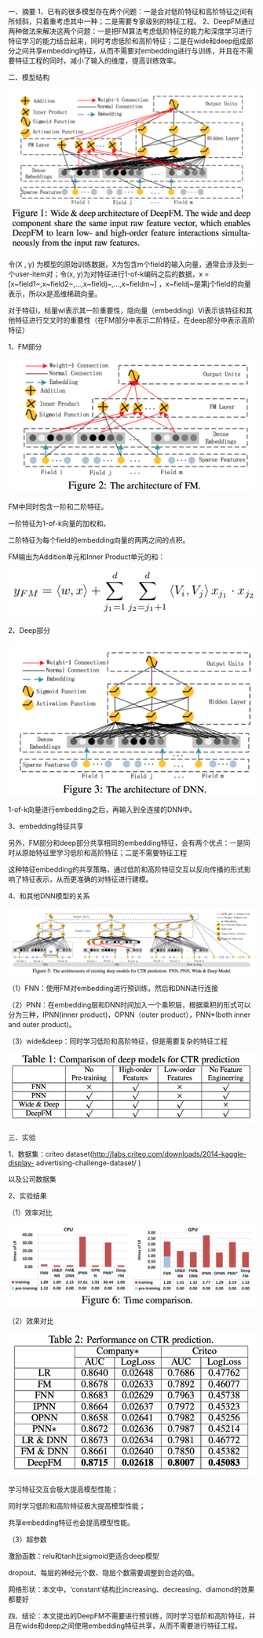 一、摘要
1、已有的很多模型存在两个问题：一是会对低阶特征和高阶特征之间有所倾斜，只着重考虑其中一种；二是需要专家级别的特征工程。
2、DeepFM通过两种做法来解决这两个问题：一是把FM算法考虑低阶特征的能力和深度学习进行特征学习的能力结合起来，同时考虑低阶和高阶特征；二是在wide和deep组成部分之间共享embedding特征，从而不需要对embedding进行与训练，并且在不需要特征工程的同时，减小了输入的维度，提高训练效率。



二、模型结构

![image](https://github.com/shiyanwudi922/paper_summary/blob/master/picture/DeepFM/figure1.png)

令(X , y) 为模型的原始训练数据，X为包含m个field的输入向量，通常会涉及到一个user-item对；令(x, y)为对特征进行1-of-k编码之后的数据，x = [x~field1~,x~field2~,...,x~fieldj~,...,x~fieldm~] ，x~fieldj~是第j个field的向量表示，所以x是高维稀疏向量。

对于特征i，标量wi表示其一阶重要性，隐向量（embedding）Vi表示该特征和其他特征进行交叉时的重要性（在FM部分中表示二阶特征，在deep部分中表示高阶特征）

1、FM部分

![image](https://github.com/shiyanwudi922/paper_summary/blob/master/picture/DeepFM/figure2.png)

FM中同时包含一阶和二阶特征。

一阶特征为1-of-k向量的加权和。

二阶特征为每个field的embedding向量的两两之间的点积。

FM输出为Addition单元和Inner Product单元的和：

![image](https://github.com/shiyanwudi922/paper_summary/blob/master/picture/DeepFM/equation2.png)

2、Deep部分

![image](https://github.com/shiyanwudi922/paper_summary/blob/master/picture/DeepFM/figure3.png)

1-of-k向量进行embedding之后，再输入到全连接的DNN中。

3、embedding特征共享

另外，FM部分和deep部分共享相同的embedding特征，会有两个优点：一是同时从原始特征里学习低阶和高阶特征；二是不需要特征工程

这种特征embedding的共享策略，通过低阶和高阶特征交互以反向传播的形式影响了特征表示，从而更准确的对特征进行建模。

4、和其他DNN模型的关系

![image](https://github.com/shiyanwudi922/paper_summary/blob/master/picture/DeepFM/figure5.png)

（1）FNN：使用FM对embedding进行预训练，然后和DNN进行连接

（2）PNN：在embedding层和DNN时间加入一个乘积层，根据乘积的形式可以分为三种，IPNN(inner product)，OPNN（outer product），PNN*(both inner and outer product)。

（3）wide&deep：同时学习低阶和高阶特征，但是需要复杂的特征工程

![image](https://github.com/shiyanwudi922/paper_summary/blob/master/picture/DeepFM/table1.png)



三、实验

1、数据集：criteo dataset(http://labs.criteo.com/downloads/2014-kaggle-display- advertising-challenge-dataset/ )

以及公司数据集

2、实验结果

（1）效率对比

![image](https://github.com/shiyanwudi922/paper_summary/blob/master/picture/DeepFM/figure6.png)

（2）效果对比

![image](https://github.com/shiyanwudi922/paper_summary/blob/master/picture/DeepFM/table2.png)

学习特征交互会极大提高模型性能；

同时学习低阶和高阶特征极大提高模型性能；

共享embedding特征也会提高模型性能。

（3）超参数

激励函数：relu和tanh比sigmoid更适合deep模型

dropout、每层的神经元个数、隐层个数需要调整到合适的值。

网络形状：本文中，‘constant’结构比increasing、decreasing、diamond的效果都要好



四、结论：本文提出的DeepFM不需要进行预训练，同时学习低阶和高阶特征，并且在wide和deep之间使用embedding特征共享，从而不需要进行特征工程。










